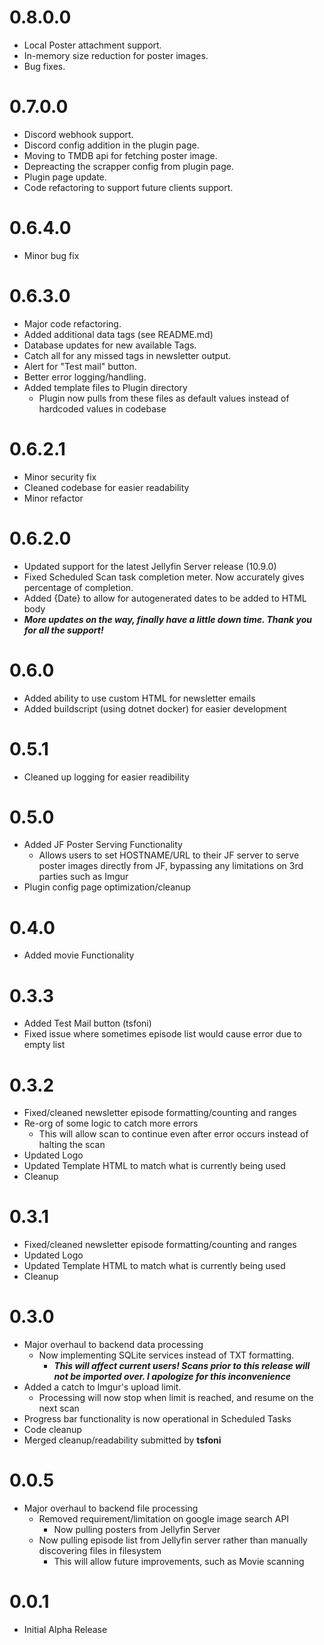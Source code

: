 # 0.8.0.0

- Local Poster attachment support.
- In-memory size reduction for poster images.
- Bug fixes.

# 0.7.0.0

- Discord webhook support.
- Discord config addition in the plugin page.
- Moving to TMDB api for fetching poster image.
- Depreacting the scrapper config from plugin page.
- Plugin page update.
- Code refactoring to support future clients support.

# 0.6.4.0

- Minor bug fix

# 0.6.3.0

- Major code refactoring.
- Added additional data tags (see README.md)
- Database updates for new available Tags.
- Catch all for any missed tags in newsletter output.
- Alert for "Test mail" button.
- Better error logging/handling.
- Added template files to Plugin directory
  - Plugin now pulls from these files as default values instead of hardcoded values in codebase

# 0.6.2.1

- Minor security fix
- Cleaned codebase for easier readability
- Minor refactor

# 0.6.2.0

- Updated support for the latest Jellyfin Server release (10.9.0)
- Fixed Scheduled Scan task completion meter. Now accurately gives percentage of completion.
- Added {Date} to allow for autogenerated dates to be added to HTML body
- ***More updates on the way, finally have a little down time. Thank you for all the support!***

# 0.6.0

- Added ability to use custom HTML for newsletter emails
- Added buildscript (using dotnet docker) for easier development

# 0.5.1

- Cleaned up logging for easier readibility

# 0.5.0

- Added JF Poster Serving Functionality
  - Allows users to set HOSTNAME/URL to their JF server to serve poster images directly from JF, bypassing any limitations on 3rd parties such as Imgur
- Plugin config page optimization/cleanup

# 0.4.0

- Added movie Functionality

# 0.3.3

- Added Test Mail button (tsfoni)
- Fixed issue where sometimes episode list would cause error due to empty list

# 0.3.2

- Fixed/cleaned newsletter episode formatting/counting and ranges
- Re-org of some logic to catch more errors
  - This will allow scan to continue even after error occurs instead of halting the scan
- Updated Logo
- Updated Template HTML to match what is currently being used
- Cleanup

# 0.3.1

- Fixed/cleaned newsletter episode formatting/counting and ranges
- Updated Logo
- Updated Template HTML to match what is currently being used
- Cleanup

# 0.3.0

- Major overhaul to backend data processing
  - Now implementing SQLite services instead of TXT formatting.
    - ***This will affect current users! Scans prior to this release will not be imported over. I apologize for this inconvenience***
- Added a catch to Imgur's upload limit.
  - Processing will now stop when limit is reached, and resume on the next scan
- Progress bar functionality is now operational in Scheduled Tasks
- Code cleanup
- Merged cleanup/readability submitted by **tsfoni**

# 0.0.5

- Major overhaul to backend file processing
  - Removed requirement/limitation on google image search API
    - Now pulling posters from Jellyfin Server
  - Now pulling episode list from Jellyfin server rather than manually discovering files in filesystem
    - This will allow future improvements, such as Movie scanning

# 0.0.1

- Initial Alpha Release
